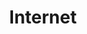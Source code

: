 ---
title: "Internet"
desc: "Conceitos sobre o que é a internet para desenvolvedores"
ownUnits: [
    "fundamentals/internet/1-o-que-é-a-internet-e-como-funciona", 
    "fundamentals/internet/2-ip-dns-http-e-mais", 
    "fundamentals/internet/3-termos-comuns-e-hosting", 
    "fundamentals/internet/4-apis-e-web-services",
    "fundamentals/internet/5-segurança-em-redes", 
    "fundamentals/internet/6-servidores-web",
    ]
---